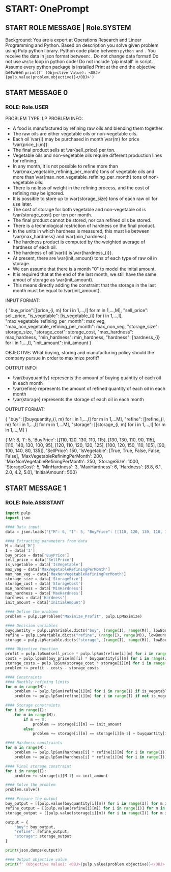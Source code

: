 # START: OnePrompt 
## START ROLE MESSAGE | Role.SYSTEM 
Background: You are a expert at Operations Research and Linear Programming and Python. Based on description you solve given problem using Pulp python library. Python code place between ```python and ```. You receive the data in json format between: <DATA></DATA>. Do not change data format! Do not use `while` loop in python code! Do not include 'pip install' in script. Assume every python package is installed Print at the end the objective between <OBJ></OBJ> `print(f' (Objective Value): <OBJ>{pulp.value(problem.objective)}</OBJ>')`  
## START MESSAGE 0 
### ROLE: Role.USER
<DESCRIPTION>
PROBLEM TYPE: LP
PROBLEM INFO:

- A food is manufactured by refining raw oils and blending them together. 
- The raw oils are either vegetable oils or non-vegetable oils. 
- Each oil \var{i} may be purchased in month \var{m} for price \var{price_{i,m}}.
- The final product sells at \var{sell_price} per ton.
- Vegetable oils and non-vegetable oils require different production lines for refining. 
- In any month, it is not possible to refine more than \var{max_vegetable_refining_per_month} tons of vegetable oils and more than \var{max_non_vegetable_refining_per_month} tons of non-vegetable oils. 
- There is no loss of weight in the refining process, and the cost of refining may be ignored.
- It is possible to store up to \var{storage_size} tons of each raw oil for use later. 
- The cost of storage for both vegetable and non-vegetable oil is \var{storage_cost} per ton per month.
- The final product cannot be stored, nor can refined oils be stored.
- There is a technological restriction of hardness on the final product. 
- In the units in which hardness is measured, this must lie between \var{max_hardness} and \var{min_hardness}.
- The hardness product is computed by the weighted average of hardness of each oil.
- The hardness of oil \var{i} is \var{hardness_{i}}.
- At present, there are \var{init_amount} tons of each type of raw oil in storage. 
- We can assume that there is a month "0" to model the inital amount.
- It is required that at the end of the last month, we still have the same amout of storage as \var{init_amount}.
- This means directly adding the constraint that the storage in the last month must be equal to \var{init_amount}.


INPUT FORMAT:

{
    "buy_price":[[price_{i, m} for i in 1,...,I] for m in 1,...,M],
    "sell_price": sell_price,
    "is_vegetable": [is_vegetable_{i} for i in 1,...,I],
    "max_vegetable_refining_per_month": max_veg,
    "max_non_vegetable_refining_per_month": max_non_veg,
    "storage_size": storage_size,
    "storage_cost": storage_cost,
    "max_hardness": max_hardness,
    "min_hardness": min_hardness,
    "hardness": [hardness_{i} for i in 1,...,I],
    "init_amount": init_amount
}


OBJECTIVE: What buying, storing and manufacturing policy should the company pursue in order to maximize profit?

OUTPUT INFO: 

- \var{buyquantity} represents the amount of buying quantity of each oil in each month
- \var{refine} represents the amount of refined quantity of each oil in each month
- \var{storage} represents the storage of each oil in each month
 
OUTPUT FORMAT: 

{
    "buy": [[buyquantity_{i, m} for i in 1,...,I] for m in 1,...M],
    "refine": [[refine_{i, m} for i in 1,...,I] for m in 1,...M],
    "storage": [[storage_{i, m} for i in 1,...,I] for m in 1,...,M]
} 

</DESCRIPTION>
<DATA>
{'M': 6, 'I': 5, 'BuyPrice': [[110, 120, 130, 110, 115], [130, 130, 110, 90, 115], [110, 140, 130, 100, 95], [120, 110, 120, 120, 125], [100, 120, 150, 110, 105], [90, 100, 140, 80, 135]], 'SellPrice': 150, 'IsVegetable': [True, True, False, False, False], 'MaxVegetableRefiningPerMonth': 200, 'MaxNonVegetableRefiningPerMonth': 250, 'StorageSize': 1000, 'StorageCost': 5, 'MinHardness': 3, 'MaxHardness': 6, 'Hardness': [8.8, 6.1, 2.0, 4.2, 5.0], 'InitialAmount': 500}</DATA>


## START MESSAGE 1 
### ROLE: Role.ASSISTANT
```python
import pulp
import json

#### Data input
data = json.loads('{"M": 6, "I": 5, "BuyPrice": [[110, 120, 130, 110, 115], [130, 130, 110, 90, 115], [110, 140, 130, 100, 95], [120, 110, 120, 120, 125], [100, 120, 150, 110, 105], [90, 100, 140, 80, 135]], "SellPrice": 150, "IsVegetable": [true, true, false, false, false], "MaxVegetableRefiningPerMonth": 200, "MaxNonVegetableRefiningPerMonth": 250, "StorageSize": 1000, "StorageCost": 5, "MinHardness": 3, "MaxHardness": 6, "Hardness": [8.8, 6.1, 2.0, 4.2, 5.0], "InitialAmount": 500}')

#### Extracting parameters from data
M = data['M']
I = data['I']
buy_price = data['BuyPrice']
sell_price = data['SellPrice']
is_vegetable = data['IsVegetable']
max_veg = data['MaxVegetableRefiningPerMonth']
max_non_veg = data['MaxNonVegetableRefiningPerMonth']
storage_size = data['StorageSize']
storage_cost = data['StorageCost']
min_hardness = data['MinHardness']
max_hardness = data['MaxHardness']
hardness = data['Hardness']
init_amount = data['InitialAmount']

#### Define the problem
problem = pulp.LpProblem("Maximize_Profit", pulp.LpMaximize)

#### Decision variables
buyquantity = pulp.LpVariable.dicts("buy", (range(I), range(M)), lowBound=0, cat='Continuous')
refine = pulp.LpVariable.dicts("refine", (range(I), range(M)), lowBound=0, cat='Continuous')
storage = pulp.LpVariable.dicts("storage", (range(I), range(M)), lowBound=0, cat='Continuous')

#### Objective function
profit = pulp.lpSum(sell_price * pulp.lpSum(refine[i][m] for i in range(I) for m in range(M)))
costs = pulp.lpSum(buy_price[m][i] * buyquantity[i][m] for i in range(I) for m in range(M))
storage_costs = pulp.lpSum(storage_cost * storage[i][m] for i in range(I) for m in range(M))
problem += profit - costs - storage_costs

#### Constraints
#### Monthly refining limits
for m in range(M):
    problem += pulp.lpSum(refine[i][m] for i in range(I) if is_vegetable[i]) <= max_veg
    problem += pulp.lpSum(refine[i][m] for i in range(I) if not is_vegetable[i]) <= max_non_veg

#### Storage constraints
for i in range(I):
    for m in range(M):
        if m == 0:
            problem += storage[i][m] == init_amount
        else:
            problem += storage[i][m] == storage[i][m-1] + buyquantity[i][m-1] - refine[i][m-1]

#### Hardness constraints
for m in range(M):
    problem += pulp.lpSum(hardness[i] * refine[i][m] for i in range(I)) >= min_hardness * pulp.lpSum(refine[i][m] for i in range(I))
    problem += pulp.lpSum(hardness[i] * refine[i][m] for i in range(I)) <= max_hardness * pulp.lpSum(refine[i][m] for i in range(I))

#### Final storage constraint
for i in range(I):
    problem += storage[i][M-1] == init_amount

#### Solve the problem
problem.solve()

#### Prepare the output
buy_output = [[pulp.value(buyquantity[i][m]) for i in range(I)] for m in range(M)]
refine_output = [[pulp.value(refine[i][m]) for i in range(I)] for m in range(M)]
storage_output = [[pulp.value(storage[i][m]) for i in range(I)] for m in range(M)]

output = {
    "buy": buy_output,
    "refine": refine_output,
    "storage": storage_output
}

print(json.dumps(output))

#### Output objective value
print(f' (Objective Value): <OBJ>{pulp.value(problem.objective)}</OBJ>')
```

